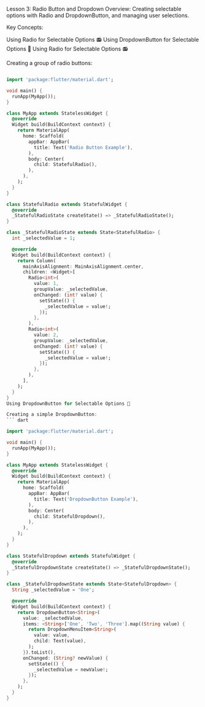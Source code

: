 Lesson 3: Radio Button and Dropdown
Overview: Creating selectable options with Radio and DropdownButton, and managing user selections.

Key Concepts:

Using Radio for Selectable Options 📻
Using DropdownButton for Selectable Options 📂
Using Radio for Selectable Options 📻

Creating a group of radio buttons:
``` dart

import 'package:flutter/material.dart';

void main() {
  runApp(MyApp());
}

class MyApp extends StatelessWidget {
  @override
  Widget build(BuildContext context) {
    return MaterialApp(
      home: Scaffold(
        appBar: AppBar(
          title: Text('Radio Button Example'),
        ),
        body: Center(
          child: StatefulRadio(),
        ),
      ),
    );
  }
}

class StatefulRadio extends StatefulWidget {
  @override
  _StatefulRadioState createState() => _StatefulRadioState();
}

class _StatefulRadioState extends State<StatefulRadio> {
  int _selectedValue = 1;

  @override
  Widget build(BuildContext context) {
    return Column(
      mainAxisAlignment: MainAxisAlignment.center,
      children: <Widget>[
        Radio<int>(
          value: 1,
          groupValue: _selectedValue,
          onChanged: (int? value) {
            setState(() {
              _selectedValue = value!;
            });
          },
        ),
        Radio<int>(
          value: 2,
          groupValue: _selectedValue,
          onChanged: (int? value) {
            setState(() {
              _selectedValue = value!;
            });
          },
        ),
      ],
    );
  }
}
Using DropdownButton for Selectable Options 📂

Creating a simple DropdownButton:
``` dart

import 'package:flutter/material.dart';

void main() {
  runApp(MyApp());
}

class MyApp extends StatelessWidget {
  @override
  Widget build(BuildContext context) {
    return MaterialApp(
      home: Scaffold(
        appBar: AppBar(
          title: Text('DropdownButton Example'),
        ),
        body: Center(
          child: StatefulDropdown(),
        ),
      ),
    );
  }
}

class StatefulDropdown extends StatefulWidget {
  @override
  _StatefulDropdownState createState() => _StatefulDropdownState();
}

class _StatefulDropdownState extends State<StatefulDropdown> {
  String _selectedValue = 'One';

  @override
  Widget build(BuildContext context) {
    return DropdownButton<String>(
      value: _selectedValue,
      items: <String>['One', 'Two', 'Three'].map((String value) {
        return DropdownMenuItem<String>(
          value: value,
          child: Text(value),
        );
      }).toList(),
      onChanged: (String? newValue) {
        setState(() {
          _selectedValue = newValue!;
        });
      },
    );
  }
}